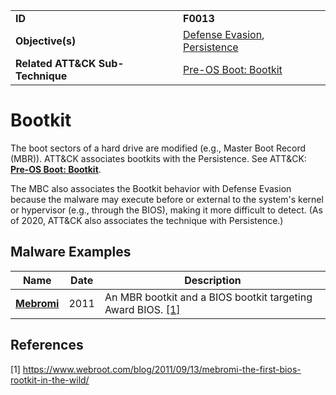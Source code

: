 |||
|---------|------------------------|
|**ID**|**F0013**|
|**Objective(s)**|[Defense Evasion](https://github.com/MBCProject/mbc-beta/tree/master/defense-evasion), [Persistence](https://github.com/MBCProject/mbc-beta/tree/master/persistence)|
|**Related ATT&CK Sub-Technique**|[Pre-OS Boot: Bootkit](https://attack.mitre.org/techniques/T1542/003)|

Bootkit
=======
The boot sectors of a hard drive are modified (e.g., Master Boot Record (MBR)). ATT&CK associates bootkits with the Persistence. See ATT&CK: [**Pre-OS Boot: Bootkit**](https://attack.mitre.org/techniques/T1067/).

The MBC also associates the Bootkit behavior with Defense Evasion because the malware may execute before or external to the system's kernel or hypervisor (e.g., through the BIOS), making it more difficult to detect. (As of 2020, ATT&CK also associates the technique with Persistence.) 

Malware Examples
----------------
|Name|Date|Description|
|-----------------------------|-----------|-----------------------------|
|[**Mebromi**](https://github.com/MBCProject/mbc-beta/blob/master/xample-malware/mebromi.md)|2011|An MBR bootkit and a BIOS bootkit targeting Award BIOS. [[1]](#1)|

References
----------
<a name="1">[1]</a> https://www.webroot.com/blog/2011/09/13/mebromi-the-first-bios-rootkit-in-the-wild/
 